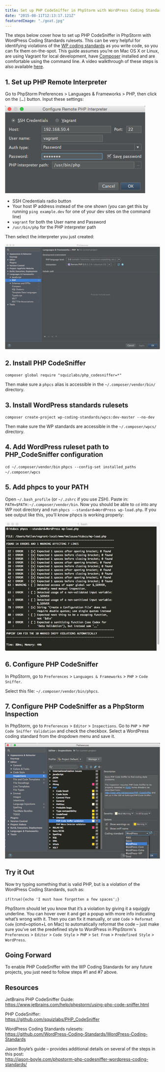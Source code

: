 ```yaml
---
title: Set up PHP CodeSniffer in PhpStorm with WordPress Coding Standards
date: "2015-08-11T12:13:17.121Z"
featuredImage: "./goat.jpg"
---
```


The steps below cover how to set up PHP CodeSniffer in PhpStorm with WordPress Coding Standards rulesets. This can be very helpful for identifying violations of the [WP coding standards](https://make.wordpress.org/core/handbook/best-practices/coding-standards/php/) as you write code, so you can fix them on-the-spot. This guide assumes you’re on Mac OS X or Linux, are using Vagrant for local development, have [Composer](https://getcomposer.org/) installed and are comfortable using the command line. A video walkthrough of these steps is also available [here](https://www.youtube.com/watch?v=40RIFFF_K7k).

## 1. Set up PHP Remote Interpreter

Go to PhpStorm Preferences > Languages & Frameworks > PHP, then click on the `[…]` button. Input these settings:

![Remote interpreter settings](./interpreter.png)

* SSH Credentials radio button
* Your host IP address instead of the one shown (you can get this by running `ping example.dev` for one of your dev sites on the command line)
* `vagrant` for both the User name and Password
* `/usr/bin/php` for the PHP interpreter path

Then select the interpreter you just created:

![Remote interpreter settings 2](./interpreter-2.jpg)

## 2. Install PHP CodeSniffer

`composer global require "squizlabs/php_codesniffer=*"`

Then make sure a `phpcs` alias is accessible in the `~/.composer/vendor/bin/` directory.

## 3. Install WordPress standards rulesets

`composer create-project wp-coding-standards/wpcs:dev-master --no-dev`

Then make sure the WP standards are accessible in the `~/.composer/wpcs/` directory.

## 4. Add WordPress ruleset path to PHP_CodeSniffer configuration

`cd ~/.composer/vendor/bin`
`phpcs --config-set installed_paths ~/.composer/wpcs`

## 5. Add phpcs to your PATH

Open `~/.bash_profile` (or `~/.zshrc` if you use ZSH).
Paste in: `PATH=$PATH:~/.composer/vendor/bin`.
Now you should be able to `cd` into any WP root directory and run `phpcs --standard=WordPress wp-load.php`. If you see output like this, you’ll know phpcs is working properly:

![PHP Codesniffer on command line](./phpcs.jpg)

## 6. Configure PHP CodeSniffer

In PhpStorm, go to `Preferences` > `Languages & Frameworks` > `PHP` > `Code Sniffer`.

Select this file: `~/.composer/vendor/bin/phpcs`.

## 7. Configure PHP CodeSniffer as a PhpStorm Inspection

In PhpStorm, go to `Preferences` > `Editor` > `Inspections`.
Go to `PHP` > `PHP Code Sniffer Validation` and check the checkbox.
Select a WordPress coding standard from the dropdown menu and save it.

![PHP Codesniffer inspection](./phpstorm-code-sniffer-inspection.png)

## Try it Out

Now try typing something that is valid PHP, but is a violation of the WordPress Coding Standards, such as:

`if(true){echo 'I must have forgotten a few spaces';}`

PhpStorm should let you know that it’s a violation by giving it a squiggly underline. You can hover over it and get a popup with more info indicating what’s wrong with it. Then you can fix it manually, or use `Code` > `Reformat Code` (cmd+option+L on Mac) to automatically reformat the code – just make sure you’ve set the predefined style to WordPress in PhpStorm's `Preferences` > `Editor` > `Code Style` > `PHP` > `Set From` > `Predefined Style` > `WordPress`.

## Going Forward

To enable PHP CodeSniffer with the WP Coding Standards for any future projects, you just need to follow steps #1 and #7 above.

## Resources

JetBrains PHP CodeSniffer Guide:   
<https://www.jetbrains.com/help/phpstorm/using-php-code-sniffer.html>

PHP CodeSniffer:  
<https://github.com/squizlabs/PHP_CodeSniffer>

WordPress Coding Standards rulesets:  
<https://github.com/WordPress-Coding-Standards/WordPress-Coding-Standards>

Jason Boyle’s guide – provides additional details on several of the steps in this post:  
<http://jason-boyle.com/phpstorm-php-codesniffer-wordpress-coding-standards/>